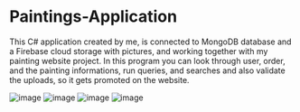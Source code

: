 # Paintings-Application

This C# application created by me, is connected to MongoDB database and a Firebase cloud storage with pictures, and working together with my painting website project. In this program you can look through user, order, and the painting informations, run queries, and searches and also validate the uploads, so it gets promoted on the website.

![image](https://user-images.githubusercontent.com/130675477/236815084-84811945-a020-44d8-b0e9-5da932f4d75e.png)
![image](https://user-images.githubusercontent.com/130675477/236815182-e0a6d5f8-b505-4dfe-9470-48d45b09357c.png)
![image](https://user-images.githubusercontent.com/130675477/236815290-07296a96-80a2-4935-be7c-e277f4ad04ad.png)
![image](https://user-images.githubusercontent.com/130675477/236815712-8c5419ca-937f-4155-887d-f19cc64994b6.png)
